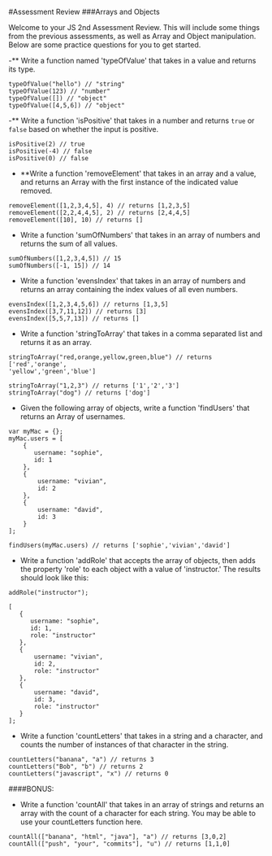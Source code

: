 #Assessment Review
###Arrays and Objects

Welcome to your JS 2nd Assessment Review. This will include some things from 
the previous assessments, as well as Array and Object manipulation. Below are
 some practice questions for you to get started. 
 
 -** Write a function named 'typeOfValue' that takes in a value and returns its 
 type.
 
 ```$xslt
 typeOfValue("hello") // "string"
 typeOfValue(123) // "number"
 typeOfValue([]) // "object"
 typeOfValue([4,5,6]) // "object"
```
 
 -** Write a function 'isPositive' that takes in a number and returns `true` or
 `false` based on whether the input is positive.
 
 ```$xslt
isPositive(2) // true
isPositive(-4) // false
isPositive(0) // false
```

- **Write a function 'removeElement' that takes in an array and a value, and 
returns an Array with the first instance of the indicated value removed.

```$xslt
removeElement([1,2,3,4,5], 4) // returns [1,2,3,5]
removeElement([2,2,4,4,5], 2) // returns [2,4,4,5]
removeElement([10], 10) // returns []
```

- Write a function 'sumOfNumbers' that takes in an array of numbers and 
returns the sum of all values.

```$xslt
sumOfNumbers([1,2,3,4,5]) // 15
sumOfNumbers([-1, 15]) // 14
```

- Write a function 'evensIndex' that takes in an array of numbers and returns
 an array containing the index values of all even numbers.
 
 ```$xslt
evensIndex([1,2,3,4,5,6]) // returns [1,3,5]
evensIndex([3,7,11,12]) // returns [3]
evensIndex([5,5,7,13]) // returns []
```

- Write a function 'stringToArray' that takes in a comma separated list and 
returns it as an array.

```$xslt
stringToArray("red,orange,yellow,green,blue") // returns ['red','orange',
'yellow','green','blue']

stringToArray("1,2,3") // returns ['1','2','3']
stringToArray("dog") // returns ['dog']
```

- Given the following array of objects, write a function 'findUsers' that 
returns
 an 
Array of usernames.

```$xslt
var myMac = {};
myMac.users = [
    {
       username: "sophie",
       id: 1
    },
    {
        username: "vivian",
        id: 2
    },
    {
        username: "david",
        id: 3
    }
];

findUsers(myMac.users) // returns ['sophie','vivian','david']
```

- Write a function 'addRole' that accepts the array of objects, then adds the
 property 'role' to each object with a value of 'instructor.' The 
 results should look like this: 
 
 ```$xslt
addRole("instructor");
 
[
    {
       username: "sophie",
       id: 1,
       role: "instructor"
    },
    {
        username: "vivian",
        id: 2,
        role: "instructor"
    },
    {
        username: "david",
        id: 3,
        role: "instructor"
    }
];

```

- Write a function 'countLetters' that takes in a string and a character, and
 counts the number of instances of that character in the string.
 
 ```$xslt
countLetters("banana", "a") // returns 3
countLetters("Bob", "b") // returns 2
countLetters("javascript", "x") // returns 0
```

####BONUS:

- Write a function 'countAll' that takes in an array of strings and returns an 
array with the count of a character for each string. You may be able to use 
your countLetters function here.

```$xslt
countAll(["banana", "html", "java"], "a") // returns [3,0,2]
countAll(["push", "your", "commits"], "u") // returns [1,1,0]
```
